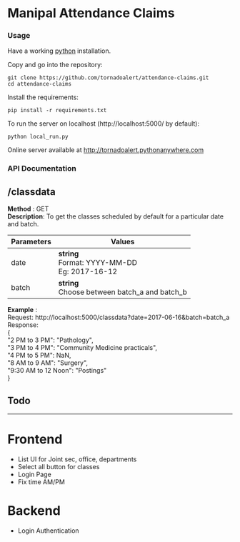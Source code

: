 # Manipal Attendance Claims

### Usage
Have a working [python](https://www.python.org/) installation.<br>

Copy and go into the repository:
```console
git clone https://github.com/tornadoalert/attendance-claims.git
cd attendance-claims
```
Install the requirements:
```console
pip install -r requirements.txt
```
To run the server on localhost (http://localhost:5000/ by default):
```console
python local_run.py
```
Online server available at http://tornadoalert.pythonanywhere.com
### API Documentation
## /classdata
**Method** : GET <br>
**Description**: To get the classes scheduled by default for a particular date and batch.  

| Parameters|Values|
| ----------|------|
| date|**string** <br>Format: YYYY-MM-DD<br>Eg: 2017-16-12|
|batch|**string**<br> Choose between batch_a and batch_b|

**Example** : <br> Request: http://localhost:5000/classdata?date=2017-06-16&batch=batch_a<br>
Response:<br>{<br>
  "2 PM to 3 PM": "Pathology",<br>
  "3 PM to 4 PM": "Community Medicine practicals",<br>
  "4 PM to 5 PM": NaN, <br>
  "8 AM to 9 AM": "Surgery",<br>
  "9:30 AM to 12 Noon": "Postings"<br>
}
## Todo
---
# Frontend
* List UI for Joint sec, office, departments
* Select all button for classes
* Login Page
* Fix time AM/PM

# Backend
* Login Authentication
